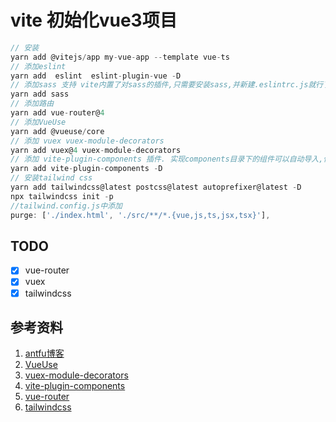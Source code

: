 # vite 初始化vue3项目

```js
// 安装
yarn add @vitejs/app my-vue-app --template vue-ts
// 添加eslint
yarn add  eslint  eslint-plugin-vue -D
// 添加sass 支持 vite内置了对sass的插件,只需要安装sass,并新建.eslintrc.js就行了
yarn add sass
// 添加路由
yarn add vue-router@4
// 添加VueUse  
yarn add @vueuse/core 
// 添加 vuex vuex-module-decorators  
yarn add vuex@4 vuex-module-decorators
// 添加 vite-plugin-components 插件. 实现components目录下的组件可以自动导入,使用时无需 import. 
yarn add vite-plugin-components -D
// 安装tailwind css 
yarn add tailwindcss@latest postcss@latest autoprefixer@latest -D
npx tailwindcss init -p
//tailwind.config.js中添加
purge: ['./index.html', './src/**/*.{vue,js,ts,jsx,tsx}'],
```

## TODO

- [x] vue-router
- [x] vuex
- [x] tailwindcss

## 参考资料

1. [antfu博客](https://antfu.me/posts/rewrite-in-vite)
2. [VueUse](https://github.com/vueuse/vueuse)
3. [vuex-module-decorators](https://github.com/championswimmer/vuex-module-decorators)
4. [vite-plugin-components](https://github.com/antfu/vite-plugin-components )
5. [vue-router](https://github.com/vuejs/vue-router-next)
6. [tailwindcss](https://tailwindcss.com/docs/guides/vue-3-vite)
